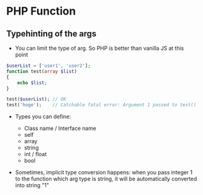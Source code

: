 # PHP Function

## Typehinting of the args

- You can limit the type of arg. So PHP is better than vanilla JS at this point


```php
$userList = ['user1', 'user2'];
function test(array $list) 
{
    echo $list;
}

test($userList); // OK
test('hoge');    // Catchable fatal error: Argument 1 passed to test() must be of the type array, string given
```

- Types you can define:
  - Class name / Interface name
  - self
  - array
  - string
  - int / float
  - bool

- Sometimes, implicit type conversion happens: when you pass integer 1 to the function which arg type is string, it will be automatically converted into string "1"